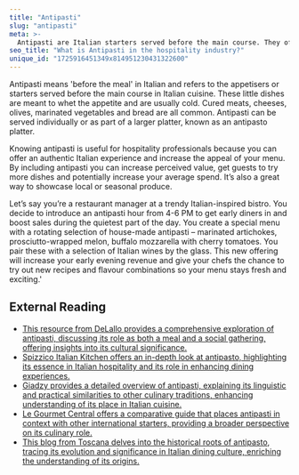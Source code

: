 ```yaml
---
title: "Antipasti"
slug: "antipasti"
meta: >-
  Antipasti are Italian starters served before the main course. They often include cured meats, cheeses, olives, and marinated vegetables, enhancing the dining experience.
seo_title: "What is Antipasti in the hospitality industry?"
unique_id: "1725916451349x814951230431322600"
---
```


Antipasti means 'before the meal' in Italian and refers to the appetisers or starters served before the main course in Italian cuisine. These little dishes are meant to whet the appetite and are usually cold. Cured meats, cheeses, olives, marinated vegetables and bread are all common. Antipasti can be served individually or as part of a larger platter, known as an antipasto platter.

Knowing antipasti is useful for hospitality professionals because you can offer an authentic Italian experience and increase the appeal of your menu. By including antipasti you can increase perceived value, get guests to try more dishes and potentially increase your average spend. It’s also a great way to showcase local or seasonal produce.

Let’s say you’re a restaurant manager at a trendy Italian-inspired bistro. You decide to introduce an antipasti hour from 4-6 PM to get early diners in and boost sales during the quietest part of the day. You create a special menu with a rotating selection of house-made antipasti – marinated artichokes, prosciutto-wrapped melon, buffalo mozzarella with cherry tomatoes. You pair these with a selection of Italian wines by the glass. This new offering will increase your early evening revenue and give your chefs the chance to try out new recipes and flavour combinations so your menu stays fresh and exciting.'

## External Reading

- [This resource from DeLallo provides a comprehensive exploration of antipasti, discussing its role as both a meal and a social gathering, offering insights into its cultural significance.](https://www.delallo.com/blog/antipasti-meal-social-gathering-or-both/)
- [Spizzico Italian Kitchen offers an in-depth look at antipasto, highlighting its essence in Italian hospitality and its role in enhancing dining experiences.](https://spizzicorestaurant.com/the-art-of-antipasto/)
- [Giadzy provides a detailed overview of antipasti, explaining its linguistic and practical similarities to other culinary traditions, enhancing understanding of its place in Italian cuisine.](https://giadzy.com/blogs/tips/everything-you-ever-wanted-to-know-about-antipasti)
- [Le Gourmet Central offers a comparative guide that places antipasti in context with other international starters, providing a broader perspective on its culinary role.](https://legourmetcentral.com/our-blog/tapas-antipasti-and-hors-doeuvres-a-comparative-guide/)
- [This blog from Toscana delves into the historical roots of antipasto, tracing its evolution and significance in Italian dining culture, enriching the understanding of its origins.](https://toscanaslc.com/blog/antipasto-the-art-of-beginnings/)